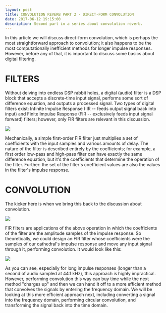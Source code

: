 ```yaml
---
layout: post
title: CONVOLUTION REVERB PART 2 - DIRECT-FORM CONVOLUTION
date: 2017-06-12 19:15:00
description: Second part in a series about convolution reverb.
---
```

In this article we will discuss direct-form convolution, which is perhaps the most straightforward approach to convolution; it also happens to be the most computationally inefficient methods for longer impulse responses. However, before any of that, it is important to discuss some basics about digital filtering.

# FILTERS
Without delving into endless DSP rabbit holes, a digital (audio) filter is a DSP block that accepts a discrete-time input signal, performs some sort of difference equation, and outputs a processed signal. Two types of digital filters exist: Infinite Impulse Response (IIR -- feeds output signal back into input) and Finite Impulse Response (FIR -- exclusively feeds input signal forward) filters; however, only FIR filters are relevant in this discussion. 


<img class="col three" src="{{ site.baseurl }}/img/conv_2/1.png">

Mechanically, a simple first-order FIR filter just multiplies a set of coefficients with the input samples and various amounts of delay. The nature of the filter is described entirely by the coefficients; for example, a first order low-pass and high-pass filter can have exactly the same difference equation, but it's the coefficients that determine the operation of the filter. Further: the set of the filter's coefficient values are also the values in the filter's impulse response. 

# CONVOLUTION
The kicker here is when we bring this back to the discussion about convolution.


<img class="col three" src="{{ site.baseurl }}/img/conv_2/2.png">

FIR filters are applications of the above operation in which the coefficients of the filter are the amplitude samples of the impulse response. So theoretically, we could design an FIR filter whose coefficients were the samples of our cathedral's impulse response and move any input signal through it, performing convolution. It would look like this:

<a href="http://www.music.miami.edu/programs/mue/research/jvandekieft/jvchapter2.htm">
	<img class="col three" src="{{ site.baseurl }}/img/conv_2/3.png" >
</a>

As you can see, especially for long impulse responses (longer than a second of audio sampled at 44.1 kHz), this approach is highly impractical. However, performing convolution this way can buy time while the next method "charges up" and then we can hand it off to a more efficient method that convolves the signals by entering the frequency domain. We will be looking at this more efficient approach next, including converting a signal into the frequency domain, performing circular convolution, and transforming the signal back into the time domain.